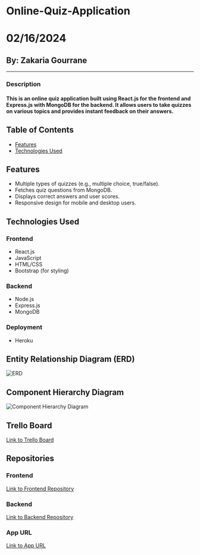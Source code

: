 # Online-Quiz-Application
# 02/16/2024
## By: Zakaria Gourrane


***
### Description
  #### This is an online quiz application built using React.js for the frontend and Express.js with MongoDB for the backend. It allows users to take quizzes on various topics and provides instant feedback on their answers.

## Table of Contents

- [Features](#features)
- [Technologies Used](#technologies-used)

## Features

- Multiple types of quizzes (e.g., multiple choice, true/false).
- Fetches quiz questions from MongoDB.
- Displays correct answers and user scores.
- Responsive design for mobile and desktop users.

## Technologies Used

### Frontend
- React.js
- JavaScript
- HTML/CSS
- Bootstrap (for styling)

### Backend
- Node.js
- Express.js
- MongoDB

### Deployment
  - Heroku

## Entity Relationship Diagram (ERD)

![ERD](https://i.ibb.co/cwyzxHH/Flowchart.png)

## Component Hierarchy Diagram

![Component Hierarchy Diagram](https://i.ibb.co/DVWRJG5/Blank-diagram.png)

## Trello Board

[Link to Trello Board](https://trello.com/b/LPWTaset/online-quiz-application)

## Repositories

### Frontend
[Link to Frontend Repository](https://github.com/gourranz/Quiz-Application-Frontend)

### Backend
[Link to Backend Repository](https://github.com/gourranz/Quiz-Application-Backend)

### App URL
[Link to App URL](https://zach-online-quiz.netlify.app/)


